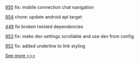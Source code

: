 
[955](https://github.com/hyperledger/aries-mobile-agent-react-native/pull/955) fix: mobile connection chat navigation

[954](https://github.com/hyperledger/aries-mobile-agent-react-native/pull/954) chore: update android api target

[449](https://github.com/hyperledger-labs/private-data-objects/pull/449) fix broken twisted dependencies

[953](https://github.com/hyperledger/aries-mobile-agent-react-native/pull/953) fix: make dev settings scrollable and use dev from config

[952](https://github.com/hyperledger/aries-mobile-agent-react-native/pull/952) fix: added underline to link styling


[See more >>>](https://start-here.hyperledger.org/pull-requests)
